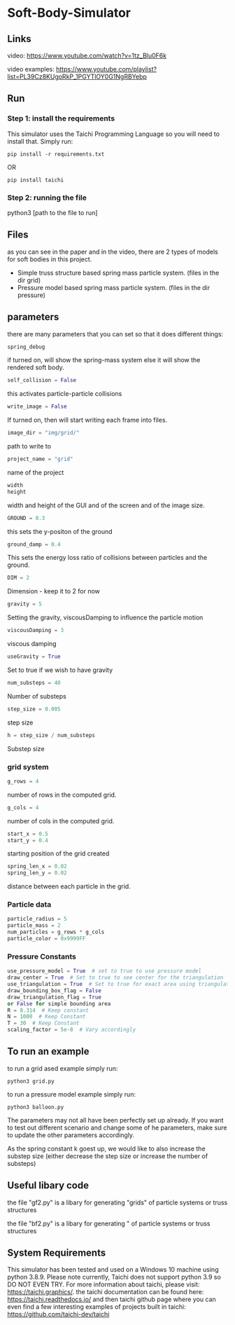 # Soft-Body-Simulator

## Links
video: https://www.youtube.com/watch?v=1tz_Blu0F6k

video examples:  https://www.youtube.com/playlist?list=PL39Cz8KUgoRkP_1PGYTlOY0G1NgRBYebp


## Run

### Step 1: install the requirements

This simulator uses the Taichi Programming Language so you will need to install that.
Simply run:
```
pip install -r requirements.txt
```
OR
```
pip install taichi
```



### Step 2: running the file
python3 [path to the file to run]




## Files
as you can see in the paper and in the video, there are 2 types of models for soft bodies in this project.

* Simple truss structure based spring mass particle system. (files in the dir grid)
* Pressure model based spring mass particle system. (files in the dir pressure)




## parameters
there are many parameters that you can set so that it does different things:

```python
spring_debug
```
if turned on, will show the spring-mass system else it will show the rendered soft body.

```python
self_collision = False
```
this activates particle-particle collisions


```python
write_image = False
```
If turned on, then will start writing each frame into files.

```python
image_dir = "img/grid/"
```
path to write to 


```python
project_name = "grid"
```
name of the project


```python
width
height
```
width and height of the GUI and of the screen and of the image size.


```python
GROUND = 0.3
```
this sets the y-positon of the ground

```python
ground_damp = 0.4
```
This sets the energy loss ratio of collisions between particles and the ground.

```python
DIM = 2
```
Dimension - keep it to 2 for now


```python
gravity = 5
```
Setting the gravity, viscousDamping to influence the particle motion

```python
viscousDamping = 3
```
viscous damping

```python
useGravity = True
```
Set to true if we wish to have gravity

```python
num_substeps = 40
```
Number of substeps

```python
step_size = 0.005
```
step size


```python
h = step_size / num_substeps
```
Substep size

### grid system

```python
g_rows = 4
```
number of rows in the computed grid.

```python
g_cols = 4
```
number of cols in the computed grid.


```python
start_x = 0.5
start_y = 0.4
```
starting position of the grid created


```python
spring_len_x = 0.02
spring_len_y = 0.02
```
distance between each particle in the grid.

### Particle data
```python
particle_radius = 5
particle_mass = 2
num_particles = g_rows * g_cols
particle_color = 0x9999FF
```

### Pressure Constants
```python
use_pressure_model = True  # set to true to use pressure model
draw_center = True  # Set to true to see center for the triangulation
use_triangulation = True  # Set to true for exact area using triangulation,
draw_bounding_box_flag = False
draw_triangulation_flag = True
or False for simple bounding area
R = 8.314  # Keep constant
N = 1000  # Keep Constant
T = 30  # Keep Constant
scaling_factor = 5e-8  # Vary accordingly
```



## To run an example

to run a grid ased example simply run:
```
python3 grid.py
```

to run a pressure model example simply run:
```
python3 balloon.py
```



The parameters may not all have been perfectly set up already. If you want to test out different scenario and change some of he parameters, make sure to update the other parameters accordingly.


As the spring constant k goest up, we would like to also increase the substep size (either decrease the step size or increase the number of substeps)



## Useful libary code
the file "gf2.py" is a libary for generating "grids" of particle systems or truss structures

the file "bf2.py" is a libary for generating " of particle systems or truss structures



## System Requirements
This simulator has been tested and used on a Windows 10 machine using python 3.8.9.
Please note currently, Taichi does not support python 3.9 so DO NOT EVEN TRY.
For more information about taichi, please visit: https://taichi.graphics/.
the taichi documentation can be found here: https://taichi.readthedocs.io/
and then taichi github page where you can even find a few interesting examples of projects built in taichi: https://github.com/taichi-dev/taichi








